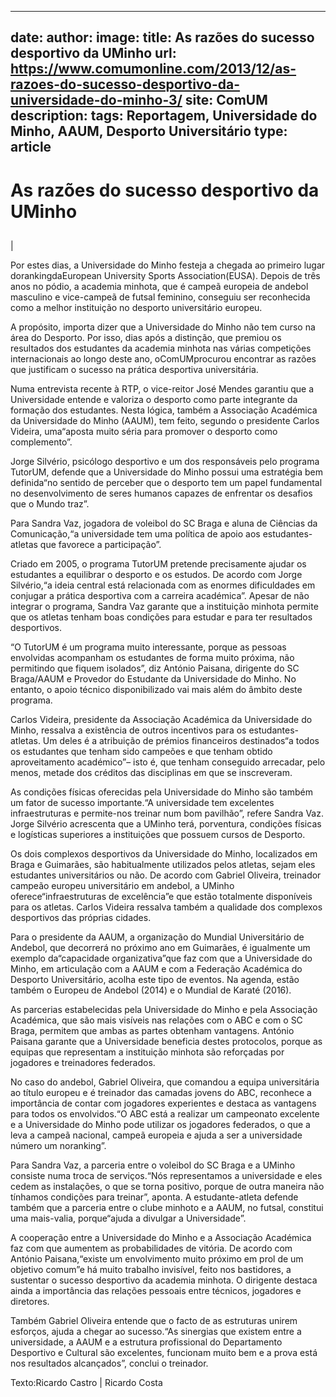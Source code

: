 
---
date:
author:
image:
title: As razões do sucesso desportivo da UMinho
url: https://www.comumonline.com/2013/12/as-razoes-do-sucesso-desportivo-da-universidade-do-minho-3/
site: ComUM
description: 
tags: Reportagem, Universidade do Minho, AAUM, Desporto Universitário
type: article
---


# As razões do sucesso desportivo da UMinho

## 

 | 

Por estes dias, a Universidade do Minho festeja a chegada ao primeiro lugar dorankingdaEuropean University Sports Association(EUSA). Depois de três anos no pódio, a academia minhota, que é campeã europeia de andebol masculino e vice-campeã de futsal feminino, conseguiu ser reconhecida como a melhor instituição no desporto universitário europeu.

A propósito, importa dizer que a Universidade do Minho não tem curso na área do Desporto. Por isso, dias após a distinção, que premiou os resultados dos estudantes da academia minhota nas várias competições internacionais ao longo deste ano, oComUMprocurou encontrar as razões que justificam o sucesso na prática desportiva universitária.





Numa entrevista recente à RTP, o vice-reitor José Mendes garantiu que a Universidade entende e valoriza o desporto como parte integrante da formação dos estudantes. Nesta lógica, também a Associação Académica da Universidade do Minho (AAUM), tem feito, segundo o presidente Carlos Videira, uma“aposta muito séria para promover o desporto como complemento”.

Jorge Silvério, psicólogo desportivo e um dos responsáveis pelo programa TutorUM, defende que a Universidade do Minho possui uma estratégia bem definida“no sentido de perceber que o desporto tem um papel fundamental no desenvolvimento de seres humanos capazes de enfrentar os desafios que o Mundo traz”.

Para Sandra Vaz, jogadora de voleibol do SC Braga e aluna de Ciências da Comunicação,“a universidade tem uma política de apoio aos estudantes-atletas que favorece a participação”.



Criado em 2005, o programa TutorUM pretende precisamente ajudar os estudantes a equilibrar o desporto e os estudos. De acordo com Jorge Silvério,“a ideia central está relacionada com as enormes dificuldades em conjugar a prática desportiva com a carreira académica”. Apesar de não integrar o programa, Sandra Vaz garante que a instituição minhota permite que os atletas tenham boas condições para estudar e para ter resultados desportivos.

“O TutorUM é um programa muito interessante, porque as pessoas envolvidas acompanham os estudantes de forma muito próxima, não permitindo que fiquem isolados”, diz António Paisana, dirigente do SC Braga/AAUM e Provedor do Estudante da Universidade do Minho. No entanto, o apoio técnico disponibilizado vai mais além do âmbito deste programa.

Carlos Videira, presidente da Associação Académica da Universidade do Minho, ressalva a existência de outros incentivos para os estudantes-atletas. Um deles é a atribuição de prémios financeiros destinados“a todos os estudantes que tenham sido campeões e que tenham obtido aproveitamento académico”– isto é, que tenham conseguido arrecadar, pelo menos, metade dos créditos das disciplinas em que se inscreveram.



As condições físicas oferecidas pela Universidade do Minho são também um fator de sucesso importante.“A universidade tem excelentes infraestruturas e permite-nos treinar num bom pavilhão”, refere Sandra Vaz. Jorge Silvério acrescenta que a UMinho terá, porventura, condições físicas e logísticas superiores a instituições que possuem cursos de Desporto.

Os dois complexos desportivos da Universidade do Minho, localizados em Braga e Guimarães, são habitualmente utilizados pelos atletas, sejam eles estudantes universitários ou não. De acordo com Gabriel Oliveira, treinador campeão europeu universitário em andebol, a UMinho oferece“infraestruturas de excelência”e que estão totalmente disponíveis para os atletas. Carlos Videira ressalva também a qualidade dos complexos desportivos das próprias cidades.

Para o presidente da AAUM, a organização do Mundial Universitário de Andebol, que decorrerá no próximo ano em Guimarães, é igualmente um exemplo da“capacidade organizativa”que faz com que a Universidade do Minho, em articulação com a AAUM e com a Federação Académica do Desporto Universitário, acolha este tipo de eventos. Na agenda, estão também o Europeu de Andebol (2014) e o Mundial de Karaté (2016).



As parcerias estabelecidas pela Universidade do Minho e pela Associação Académica, que são mais visíveis nas relações com o ABC e com o SC Braga, permitem que ambas as partes obtenham vantagens. António Paisana garante que a Universidade beneficia destes protocolos, porque as equipas que representam a instituição minhota são reforçadas por jogadores e treinadores federados.

No caso do andebol, Gabriel Oliveira, que comandou a equipa universitária ao título europeu e é treinador das camadas jovens do ABC, reconhece a importância de contar com jogadores experientes e destaca as vantagens para todos os envolvidos.“O ABC está a realizar um campeonato excelente e a Universidade do Minho pode utilizar os jogadores federados, o que a leva a campeã nacional, campeã europeia e ajuda a ser a universidade número um noranking”.

Para Sandra Vaz, a parceria entre o voleibol do SC Braga e a UMinho consiste numa troca de serviços.“Nós representamos a universidade e eles cedem as instalações, o que se torna positivo, porque de outra maneira não tínhamos condições para treinar”, aponta. A estudante-atleta defende também que a parceria entre o clube minhoto e a AAUM, no futsal, constitui uma mais-valia, porque“ajuda a divulgar a Universidade”.



A cooperação entre a Universidade do Minho e a Associação Académica faz com que aumentem as probabilidades de vitória. De acordo com António Paisana,“existe um envolvimento muito próximo em prol de um objetivo comum”e há muito trabalho invisível, feito nos bastidores, a sustentar o sucesso desportivo da academia minhota. O dirigente destaca ainda a importância das relações pessoais entre técnicos, jogadores e diretores.

Também Gabriel Oliveira entende que o facto de as estruturas unirem esforços, ajuda a chegar ao sucesso.“As sinergias que existem entre a universidade, a AAUM e a estrutura profissional do Departamento Desportivo e Cultural são excelentes, funcionam muito bem e a prova está nos resultados alcançados”, conclui o treinador.

Texto:Ricardo Castro | Ricardo Costa

